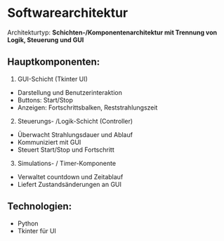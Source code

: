 # Softwarearchitektur
Architekturtyp: **Schichten-/Komponentenarchitektur mit Trennung von Logik, Steuerung und GUI**

## Hauptkomponenten:
1. GUI-Schicht (Tkinter UI)
- Darstellung und Benutzerinteraktion
- Buttons: Start/Stop
- Anzeigen: Fortschrittsbalken, Reststrahlungszeit

2. Steuerungs- /Logik-Schicht (Controller)
- Überwacht Strahlungsdauer und Ablauf
- Kommuniziert mit GUI
- Steuert Start/Stop und Fortschritt

3. Simulations- / Timer-Komponente
- Verwaltet countdown und Zeitablauf
- Liefert Zustandsänderungen an GUI

## Technologien:
- Python
- Tkinter für UI

